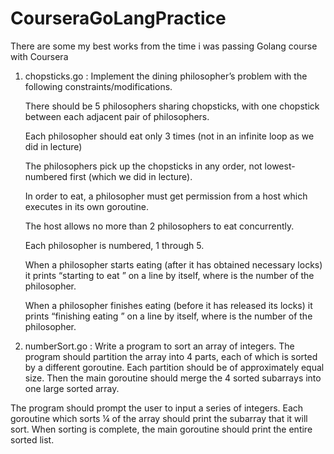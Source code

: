 # CourseraGoLangPractice
There are some my best works from the time i was passing Golang course with Coursera

1. chopsticks.go :
   Implement the dining philosopher’s problem with the following constraints/modifications.

   There should be 5 philosophers sharing chopsticks, with one chopstick between each adjacent pair of philosophers.

   Each philosopher should eat only 3 times (not in an infinite loop as we did in lecture)

   The philosophers pick up the chopsticks in any order, not lowest-numbered first (which we did in lecture).

   In order to eat, a philosopher must get permission from a host which executes in its own goroutine.

   The host allows no more than 2 philosophers to eat concurrently.

   Each philosopher is numbered, 1 through 5.

   When a philosopher starts eating (after it has obtained necessary locks) it prints “starting to eat <number>” on a line by itself, where <number> is the number of the philosopher.

   When a philosopher finishes eating (before it has released its locks) it prints “finishing eating <number>” on a line by itself, where <number> is the number of the philosopher.

2. numberSort.go :
   Write a program to sort an array of integers. The program should partition the array into 4 parts, each of which is sorted by a different goroutine. Each partition should be of approximately equal size. Then the main goroutine should merge the 4 sorted subarrays into one large sorted array.

The program should prompt the user to input a series of integers. Each goroutine which sorts ¼ of the array should print the subarray that it will sort. When sorting is complete, the main goroutine should print the entire sorted list.


